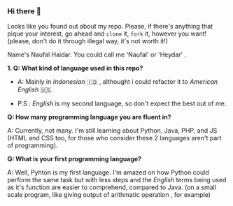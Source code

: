 ### Hi there 👋

<!--
**naufalHaidar12342/naufalHaidar12342** is a ✨ _special_ ✨ repository because its `README.md` (this file) appears on your GitHub profile.

Here are some ideas to get you started:

- 🔭 I’m currently working on ...
- 🌱 I’m currently learning ...
- 👯 I’m looking to collaborate on ...
- 🤔 I’m looking for help with ...
- 💬 Ask me about ...
- 📫 How to reach me: ...
- 😄 Pronouns: ...
- ⚡ Fun fact: ...
-->

Looks like you found out about my repo. Please, if there's anything that pique your interest, go ahead and `clone` it, `fork` it, however you want! (please, don't do it through illegal way, it's not worth it!)

Name's Naufal Haidar. You could call me 'Naufal' or 'Heydar' .


**1. Q: What kind of language used in this repo?**

- A: Mainly in *Indonesian* 🇮🇩 , althought i could refactor it to *American English* 🇺🇸.

- P.S : *English* is my second language, so don't expect the best out of me.



**Q: How many programming language you are fluent in?**

A: Currently, not many. I'm still learning about Python, Java, PHP, and JS (HTML and CSS too, for those who consider these 2 languages aren't part of programming).



**Q: What is your first programming language?**

A: Well, Pyhton is my first language. I'm amazed on how Python could perform the same task but with less steps and the *English* terms being used as it's function are easier to comprehend, compared to Java. (on a small scale program, like giving output of arithmatic operation , for example)
